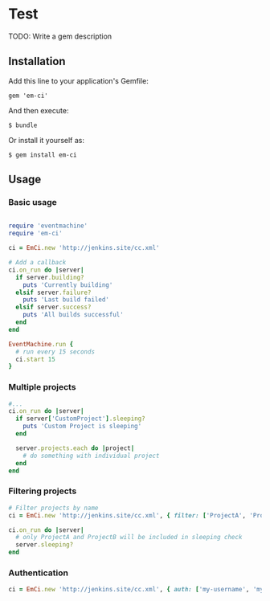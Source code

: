 # Test

TODO: Write a gem description

## Installation

Add this line to your application's Gemfile:

    gem 'em-ci'

And then execute:

    $ bundle

Or install it yourself as:

    $ gem install em-ci

## Usage

### Basic usage
```ruby

require 'eventmachine'
require 'em-ci'

ci = EmCi.new 'http://jenkins.site/cc.xml'

# Add a callback
ci.on_run do |server|
  if server.building?
    puts 'Currently building'
  elsif server.failure?
    puts 'Last build failed'
  elsif server.success?
    puts 'All builds successful'
  end
end

EventMachine.run {
  # run every 15 seconds
  ci.start 15
}
```

### Multiple projects

```ruby
#...
ci.on_run do |server|
  if server['CustomProject'].sleeping?
    puts 'Custom Project is sleeping'
  end

  server.projects.each do |project|
    # do something with individual project
  end
end
```

### Filtering projects

```ruby
# Filter projects by name
ci = EmCi.new 'http://jenkins.site/cc.xml', { filter: ['ProjectA', 'ProjectB'] }

ci.on_run do |server|
  # only ProjectA and ProjectB will be included in sleeping check
  server.sleeping?
end
```

### Authentication

```ruby
ci = EmCi.new 'http://jenkins.site/cc.xml', { auth: ['my-username', 'my-password-or-auth-token'] }
```

